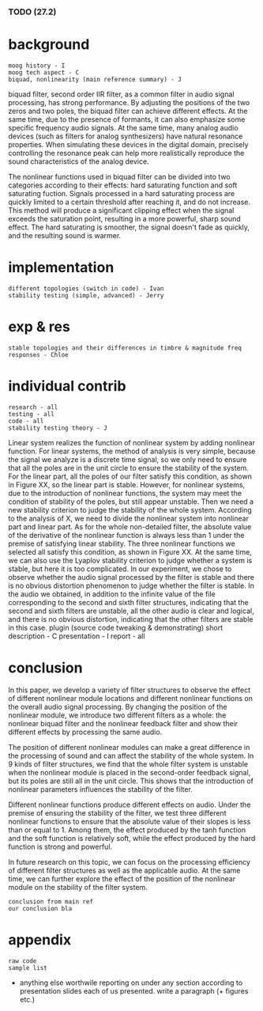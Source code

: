 ### TODO (27.2)

# background

	moog history - I
	moog tech aspect - C
	biquad, nonlinearity (main reference summary) - J
biquad filter, second order IIR filter, as a common filter in audio signal processing, has strong performance. By adjusting the positions of the two zeros and two poles, the biquad filter can achieve different effects. At the same time, due to the presence of formants, it can also emphasize some specific frequency audio signals. At the same time, many analog audio devices (such as filters for analog synthesizers) have natural resonance properties. When simulating these devices in the digital domain, precisely controlling the resonance peak can help more realistically reproduce the sound characteristics of the analog device.

The nonlinear functions used in biquad filter can be divided into two categories according to their effects: hard saturating function and soft saturating fuction. Signals processed in a hard saturating process are quickly limited to a certain threshold after reaching it, and do not increase. This method will produce a significant clipping effect when the signal exceeds the saturation point, resulting in a more powerful, sharp sound effect. The hard saturating is smoother, the signal doesn't fade as quickly, and the resulting sound is warmer.

	
# implementation

	different topologies (switch in code) - Ivan	
	stability testing (simple, advanced) - Jerry
	
# exp & res

	stable topologies and their differences in timbre & magnitude freq responses - Chloe
	
# individual contrib
	
	research - all
	testing - all
	code - all
	stability testing theory - J
Linear system realizes the function of nonlinear system by adding nonlinear function. For linear systems, the method of analysis is very simple, because the signal we analyze is a discrete time signal, so we only need to ensure that all the poles are in the unit circle to ensure the stability of the system. For the linear part, all the poles of our filter satisfy this condition, as shown in Figure XX, so the linear part is stable. However, for nonlinear systems, due to the introduction of nonlinear functions, the system may meet the condition of stability of the poles, but still appear unstable. Then we need a new stability criterion to judge the stability of the whole system. According to the analysis of X, we need to divide the nonlinear system into nonlinear part and linear part. As for the whole non-detailed filter, the absolute value of the derivative of the nonlinear function is always less than 1 under the premise of satisfying linear stability. The three nonlinear functions we selected all satisfy this condition, as shown in Figure XX. At the same time, we can also use the Lyaplov stability criterion to judge whether a system is stable, but here it is too complicated. In our experiment, we chose to observe whether the audio signal processed by the filter is stable and there is no obvious distortion phenomenon to judge whether the filter is stable. In the audio we obtained, in addition to the infinite value of the file corresponding to the second and sixth filter structures, indicating that the second and sixth filters are unstable, all the other audio is clear and logical, and there is no obvious distortion, indicating that the other filters are stable in this case.
	plugin (source code tweaking & demonstrating) short description - C
	presentation - I
	report - all

# conclusion
In this paper, we develop a variety of filter structures to observe the effect of different nonlinear module locations and different nonlinear functions on the overall audio signal processing. By changing the position of the nonlinear module, we introduce two different filters as a whole: the nonlinear biquad filter and the nonlinear feedback filter and show their different effects by processing the same audio.

The position of different nonlinear modules can make a great difference in the processing of sound and can affect the stability of the whole system. In 9 kinds of filter structures, we find that the whole filter system is unstable when the nonlinear module is placed in the second-order feedback signal, but its poles are still all in the unit circle. This shows that the introduction of nonlinear parameters influences the stability of the filter.

Different nonlinear functions produce different effects on audio. Under the premise of ensuring the stability of the filter, we test three different nonlinear functions to ensure that the absolute value of their slopes is less than or equal to 1. Among them, the effect produced by the tanh function and the soft function is relatively soft, while the effect produced by the hard function is strong and powerful.

In future research on this topic, we can focus on the processing efficiency of different filter structures as well as the applicable audio. At the same time, we can further explore the effect of the position of the nonlinear module on the stability of the filter system.

	conclusion from main ref
	our conclusion bla

# appendix
	raw code
	sample list
	
* anything else worthwile reporting on under any section according to presentation slides each of us presented. write a paragraph (+ figures etc.)




